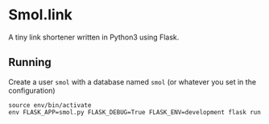 # Smol.link  

A tiny link shortener written in Python3 using Flask.  

## Running

Create a user `smol` with a database named `smol`
(or whatever you set in the configuration)

`source env/bin/activate`  
`env FLASK_APP=smol.py FLASK_DEBUG=True FLASK_ENV=development flask run`  
